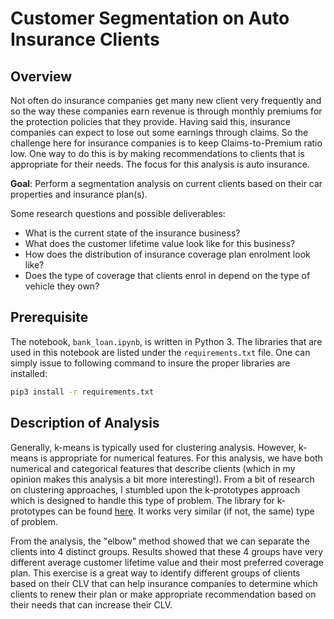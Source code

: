 # Customer Segmentation on Auto Insurance Clients

## Overview

Not often do insurance companies get many new client very frequently and so the way these companies earn revenue is through monthly premiums for the protection policies that they provide. Having said this, insurance companies can expect to lose out some earnings through claims. So the challenge here for insurance companies is to keep Claims-to-Premium ratio low. One way to do this is by making recommendations to clients that is appropriate for their needs. The focus for this analysis is auto insurance.

**Goal**: Perform a segmentation analysis on current clients based on their car properties and insurance plan(s).

Some research questions and possible deliverables:
* What is the current state of the insurance business? 
* What does the customer lifetime value look like for this business?
* How does the distribution of insurance coverage plan enrolment look like?
* Does the type of coverage that clients enrol in depend on the type of vehicle they own?

## Prerequisite

The notebook, `bank_loan.ipynb`, is written in Python 3. The libraries that are used in this notebook are listed under the `requirements.txt` file. One can simply issue to following command to insure the proper libraries are installed:

```bash
pip3 install -r requirements.txt
```

## Description of Analysis

Generally, k-means is typically used for clustering analysis. However, k-means is appropriate for numerical features. For this analysis, we have both numerical and categorical features that describe clients (which in my opinion makes this analysis a bit more interesting!). From a bit of research on clustering approaches, I stumbled upon the k-prototypes approach which is designed to handle this type of problem. The library for k-prototypes can be found [here](https://github.com/nicodv/kmodes). It works very similar (if not, the same) type of problem. 

From the analysis, the "elbow" method showed that we can separate the clients into 4 distinct groups. Results showed that these 4 groups have very different average customer lifetime value and their most preferred coverage plan. This exercise is a great way to identify different groups of clients based on their CLV that can help insurance companies to determine which clients to renew their plan or make appropriate recommendation based on their needs that can increase their CLV. 
